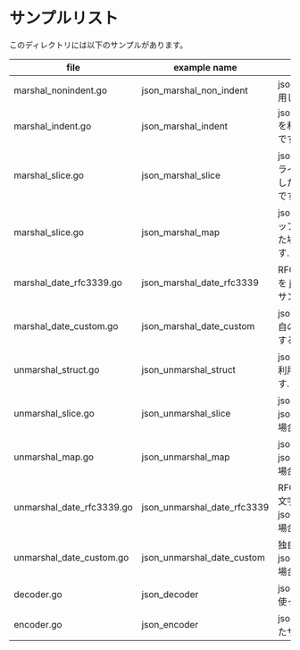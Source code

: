 # サンプルリスト

このディレクトリには以下のサンプルがあります。

| file                      | example name                | note                                                              |
| ------------------------- | --------------------------- | ----------------------------------------------------------------- |
| marshal_nonindent.go      | json_marshal_non_indent     | json.Marshal() を利用したサンプルです.                            |
| marshal_indent.go         | json_marshal_indent         | json.MarshalIndent() を利用したサンプルです.                      |
| marshal_slice.go          | json_marshal_slice          | json.Marshal() で スライス をマーシャルした場合のサンプルです.    |
| marshal_slice.go          | json_marshal_map            | json.Marshal() で マップ をマーシャルした場合のサンプルです.      |
| marshal_date_rfc3339.go   | json_marshal_date_rfc3339   | RFC3339形式の日付を json.Marshal するサンプルです.                |
| marshal_date_custom.go    | json_marshal_date_custom    | json.Marshal にて 独自の日付形式 を利用するサンプルです.          |
| unmarshal_struct.go       | json_unmarshal_struct       | json.Unmarshal() を利用したサンプルです.                          |
| unmarshal_slice.go        | json_unmarshal_slice        | json 配列 を json.Unmarshal した場合のサンプルです.               |
| unmarshal_map.go          | json_unmarshal_map          | json マップ を json.Unmarshal した場合のサンプルです.             |
| unmarshal_date_rfc3339.go | json_unmarshal_date_rfc3339 | RFC3339形式の日付文字列 を json.Unmarshal した場合のサンプルです. |
| unmarshal_date_custom.go  | json_unmarshal_date_custom  | 独自の日付文字列 を json.Unmarshal した場合のサンプルです.        |
| decoder.go                | json_decoder                | json.NewDecoder を使ったサンプルです.                             |
| encoder.go                | json_encoder                | json.Encoder を使ったサンプルです.                                |
